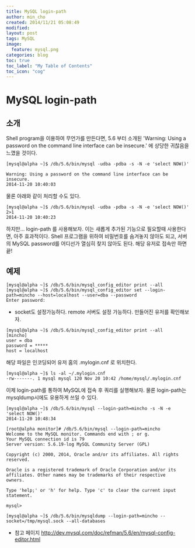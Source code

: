 ```yaml
---
title: MySQL login-path
author: min_cho
created: 2014/11/21 05:08:49
modified:
layout: post
tags: MySQL
image:
  feature: mysql.png
categories: blog
toc: true
toc_label: "My Table of Contents"
toc_icon: "cog"
---
```




# MySQL login-path

## 소개

Shell program을 이용하여 무언가를 만든다면, 5.6 부터 소개된 'Warning: Using a password on the command line interface can be insecure.' 에 상당한 귀찮음을 느꼈을 것이다.

```
[mysql@alpha ~]$ /db/5.6/bin/mysql -udba -pdba -s -N -e 'select NOW()'

Warning: Using a password on the command line interface can be insecure.
2014-11-20 10:40:03
```

물론 아래와 같이 처리할 수도 있다.

```    
[mysql@alpha ~]$ /db/5.6/bin/mysql -udba -pdba -s -N -e 'select NOW()' 2>1
2014-11-20 10:40:23
```

하지만... login-path 를 사용해보자. 이는 새롭게 추가된 기능으로 필요할때 사용한다면, 아주 효과적이다. Shell 프로그램을 위하여 비밀번호를 숨겨놓지 않아도 되고, 서버의 MySQL password를 어디선가 열심히 찾지 않아도 된다. 해당 유저로 접속만 하면 끝!

## 예제

```    
[mysql@alpha ~]$ /db/5.6/bin/mysql_config_editor print --all
[mysql@alpha ~]$ /db/5.6/bin/mysql_config_editor set --login-path=mincho --host=localhost --user=dba --password
Enter password:
```

* socket도 설정가능하다. remote 서버도 설정 가능하다. 만들어진 유저를 확인해보자.

```    
[mysql@alpha ~]$ /db/5.6/bin/mysql_config_editor print --all
[mincho]
user = dba
password = *****
host = localhost
```

해당 파일은 인코딩되어 유저 홈의 .mylogin.cnf 로 위치한다.

```    
[mysql@alpha ~]$ ls -al ~/.mylogin.cnf
-rw-------. 1 mysql mysql 120 Nov 20 10:42 /home/mysql/.mylogin.cnf

```

이제 login-path를 통하여 MySQL에 접속 후 쿼리를 실행해보자. 물론 login-path는 mysqldump시에도 유용하게 쓰일 수 있다.


```  
[mysql@alpha ~]$ /db/5.6/bin/mysql --login-path=mincho -s -N -e 'select NOW()'
2014-11-20 10:48:34

[root@alpha monitor]# /db/5.6/bin/mysql --login-path=mincho
Welcome to the MySQL monitor. Commands end with ; or g.
Your MySQL connection id is 79
Server version: 5.6.19-log MySQL Community Server (GPL)

Copyright (c) 2000, 2014, Oracle and/or its affiliates. All rights reserved.

Oracle is a registered trademark of Oracle Corporation and/or its
affiliates. Other names may be trademarks of their respective
owners.

Type 'help;' or 'h' for help. Type 'c' to clear the current input statement.

mysql>

[mysql@alpha ~]$ /db/5.6/bin/mysqldump --login-path=mincho --socket=/tmp/mysql.sock --all-databases

```

* 참고 페이지 <http://dev.mysql.com/doc/refman/5.6/en/mysql-config-editor.html>
